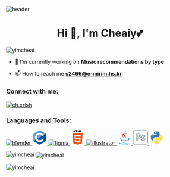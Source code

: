 ![header](https://capsule-render.vercel.app/api?text=✨Welcome&nbsp;to&nbsp;Cheaiy's&nbsp;Github💫&fontSize=40&color=0:d1ffed,100:ffd1e9&type=waving&height=250)
<h1 align="center">Hi 👋, I'm Cheaiy💕</h1>
<p align="left"> <img src="https://komarev.com/ghpvc/?username=yimcheai&label=Profile%20views&color=0e75b6&style=flat" alt="yimcheai" /> </p>

- 🔭 I’m currently working on **Music recommendations by type**

- 📫 How to reach me **s2466@e-mirim.hs.kr**

<h3 align="left">Connect with me:</h3>
<p align="left">
<a href="https://instagram.com/ch.xrish" target="blank"><img align="center" src="https://raw.githubusercontent.com/rahuldkjain/github-profile-readme-generator/master/src/images/icons/Social/instagram.svg" alt="ch.xrish" height="30" width="40" /></a>
</p>

<h3 align="left">Languages and Tools:</h3>
<p align="left"> <a href="https://www.blender.org/" target="_blank" rel="noreferrer"> <img src="https://download.blender.org/branding/community/blender_community_badge_white.svg" alt="blender" width="40" height="40"/> </a> <a href="https://www.cprogramming.com/" target="_blank" rel="noreferrer"> <img src="https://raw.githubusercontent.com/devicons/devicon/master/icons/c/c-original.svg" alt="c" width="40" height="40"/> </a> <a href="https://www.figma.com/" target="_blank" rel="noreferrer"> <img src="https://www.vectorlogo.zone/logos/figma/figma-icon.svg" alt="figma" width="40" height="40"/> </a> <a href="https://www.w3.org/html/" target="_blank" rel="noreferrer"> <img src="https://raw.githubusercontent.com/devicons/devicon/master/icons/html5/html5-original-wordmark.svg" alt="html5" width="40" height="40"/> </a> <a href="https://www.adobe.com/in/products/illustrator.html" target="_blank" rel="noreferrer"> <img src="https://www.vectorlogo.zone/logos/adobe_illustrator/adobe_illustrator-icon.svg" alt="illustrator" width="40" height="40"/> </a> <a href="https://www.java.com" target="_blank" rel="noreferrer"> <img src="https://raw.githubusercontent.com/devicons/devicon/master/icons/java/java-original.svg" alt="java" width="40" height="40"/> </a> <a href="https://www.photoshop.com/en" target="_blank" rel="noreferrer"> <img src="https://raw.githubusercontent.com/devicons/devicon/master/icons/photoshop/photoshop-line.svg" alt="photoshop" width="40" height="40"/> </a> <a href="https://www.python.org" target="_blank" rel="noreferrer"> <img src="https://raw.githubusercontent.com/devicons/devicon/master/icons/python/python-original.svg" alt="python" width="40" height="40"/> </a> </p>

<p><img align="left" src="https://github-readme-stats.vercel.app/api/top-langs?username=yimcheai&show_icons=true&locale=en&layout=compact" alt="yimcheai" /></p>

<p>&nbsp;<img align="center" src="https://github-readme-stats.vercel.app/api?username=yimcheai&show_icons=true&locale=en" alt="yimcheai" /></p>

<p><img align="center" src="https://github-readme-streak-stats.herokuapp.com/?user=yimcheai&" alt="yimcheai" /></p>

